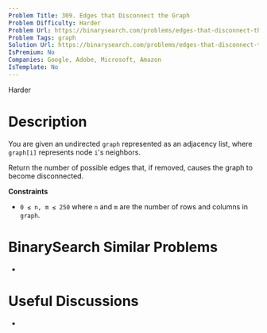 ```yaml
---
Problem Title: 309. Edges that Disconnect the Graph
Problem Difficulty: Harder
Problem Url: https://binarysearch.com/problems/edges-that-disconnect-the-graph/
Problem Tags: graph
Solution Url: https://binarysearch.com/problems/edges-that-disconnect-the-graph/solutions/
IsPremium: No
Companies: Google, Adobe, Microsoft, Amazon
IsTemplate: No
---
```


<span style="color: ;">Harder</span>

# Description

You are given an undirected `graph` represented as an adjacency list, where `graph[i]` represents node `i`'s neighbors.

Return the number of possible edges that, if removed, causes the graph to become disconnected. 

**Constraints**

- `0 ≤ n, m ≤ 250` where `n` and `m` are the number of rows and columns in `graph`.

# BinarySearch Similar Problems

- []()

# Useful Discussions

- []()
